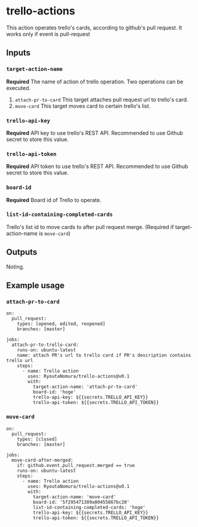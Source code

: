 # trello-actions

This action operates trello's cards, according to github's pull request.
It works only if event is pull-request

## Inputs

### `target-action-name`
**Required** The name of action of trello operation. Two operations can be executed.
1. `attach-pr-to-card` This target attaches pull request url to trello's card.
2. `move-card` This target moves card to certain trello's list.

### `trello-api-key`
**Required** API key to use trello's REST API. Recommended to use Github secret to store this value.

### `trello-api-token`
**Required** API token to use trello's REST API. Recommended to use Github secret to store this value.

### `board-id`
**Required** Board id of Trello to operate.

### `list-id-containing-completed-cards`
Trello's list id to move cards to after pull request merge.
(Required if target-action-name is `move-card`)

## Outputs

Noting.

## Example usage

### `attach-pr-to-card`
```
on: 
  pull_request:
    types: [opened, edited, reopened]
    branches: [master]

jobs:
  attach-pr-to-trello-card:
    runs-on: ubuntu-latest
    name: attach PR's url to trello card if PR's description contains trello url
    steps:
      - name: Trello action
        uses: RyoutaNomura/trello-actions@v0.1
        with:
          target-action-name: 'attach-pr-to-card'
          board-id: 'hoge'
          trello-api-key: ${{secrets.TRELLO_API_KEY}}
          trello-api-token: ${{secrets.TRELLO_API_TOKEN}}
```

### `move-card`
```
on: 
  pull_request:
    types: [closed]
    branches: [master]

jobs:
  move-card-after-merged:
    if: github.event.pull_request.merged == true
    runs-on: ubuntu-latest
    steps:
      - name: Trello action
        uses: RyoutaNomura/trello-actions@v0.1
        with:
          target-action-name: 'move-card'
          board-id: '5f295471389a00455867bc20'
          list-id-containing-completed-cards: 'hoge'
          trello-api-key: ${{secrets.TRELLO_API_KEY}}
          trello-api-token: ${{secrets.TRELLO_API_TOKEN}}
```
